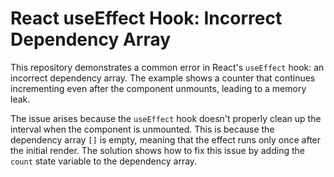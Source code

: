 # React useEffect Hook: Incorrect Dependency Array

This repository demonstrates a common error in React's `useEffect` hook: an incorrect dependency array.  The example shows a counter that continues incrementing even after the component unmounts, leading to a memory leak.

The issue arises because the `useEffect` hook doesn't properly clean up the interval when the component is unmounted. This is because the dependency array `[]` is empty, meaning that the effect runs only once after the initial render. The solution shows how to fix this issue by adding the `count` state variable to the dependency array.